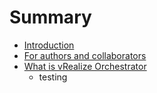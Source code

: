 # Summary

* [Introduction](README.md)
* [For authors and collaborators](for-authors-and-collaborators.md)
* [What is vRealize Orchestrator](what-is-vrealize-orchestrator/what-is-vrealize-orchestratormd.md)
   * testing

